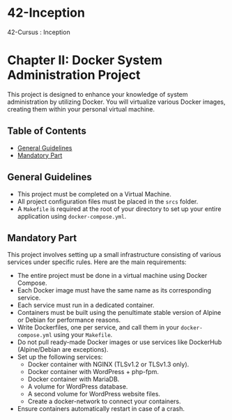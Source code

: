 # 42-Inception
42-Cursus : Inception
# Chapter II: Docker System Administration Project

This project is designed to enhance your knowledge of system administration by utilizing Docker. You will virtualize various Docker images, creating them within your personal virtual machine.

## Table of Contents

- [General Guidelines](#general-guidelines)
- [Mandatory Part](#mandatory-part)

## General Guidelines

- This project must be completed on a Virtual Machine.
- All project configuration files must be placed in the `srcs` folder.
- A `Makefile` is required at the root of your directory to set up your entire application using `docker-compose.yml`.

## Mandatory Part

This project involves setting up a small infrastructure consisting of various services under specific rules. Here are the main requirements:

- The entire project must be done in a virtual machine using Docker Compose.
- Each Docker image must have the same name as its corresponding service.
- Each service must run in a dedicated container.
- Containers must be built using the penultimate stable version of Alpine or Debian for performance reasons.
- Write Dockerfiles, one per service, and call them in your `docker-compose.yml` using your `Makefile`.
- Do not pull ready-made Docker images or use services like DockerHub (Alpine/Debian are exceptions).
- Set up the following services:
  - Docker container with NGINX (TLSv1.2 or TLSv1.3 only).
  - Docker container with WordPress + php-fpm.
  - Docker container with MariaDB.
  - A volume for WordPress database.
  - A second volume for WordPress website files.
  - Create a docker-network to connect your containers.
- Ensure containers automatically restart in case of a crash.
